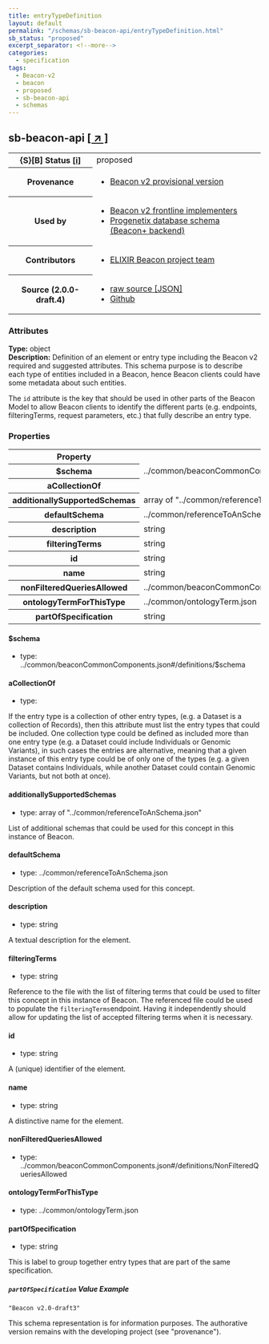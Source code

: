 ```yaml
---
title: entryTypeDefinition
layout: default
permalink: "/schemas/sb-beacon-api/entryTypeDefinition.html"
sb_status: "proposed"
excerpt_separator: <!--more-->
categories:
  - specification
tags:
  - Beacon-v2
  - beacon
  - proposed
  - sb-beacon-api
  - schemas
---
```


<div id="schema-header-title">
  <h2><span id="schema-header-title-project">sb-beacon-api</span>  <a href="https://github.com/ga4gh-schemablocks/sb-beacon-api" target="_BLANK">[ &nearr; ]</a></h2>
</div>

<table id="schema-header-table">
<tr>
<th>{S}[B] Status <a href="https://schemablocks.org/about/sb-status-levels.html">[i]</a></th>
<td><div id="schema-header-status">proposed</div></td>
</tr>
<tr><th>Provenance</th><td><ul>
<li><a href="https://github.com/ga4gh-beacon/">Beacon v2 provisional version</a></li>
</ul></td></tr>
<tr><th>Used by</th><td><ul>
<li><a href="https://ga4gh-approval-service-registry.ega-archive.org">Beacon v2 frontline implementers</a></li>
<li><a href="https://docs.progenetix.org/beaconplus/">Progenetix database schema (Beacon+ backend)</a></li>
</ul></td></tr>


<!--more-->
<tr><th>Contributors</th><td><ul>
<li><a href="https://beacon-project.io/categories/people.html">ELIXIR Beacon project team</a></li>
</ul></td></tr>
<tr><th>Source (2.0.0-draft.4)</th><td><ul>
<li><a href="current/entryTypeDefinition.json" target="_BLANK">raw source [JSON]</a></li>
<li><a href="https://github.com/ga4gh-schemablocks/sb-beacon-api/blob/master//entryTypeDefinition.yaml" target="_BLANK">Github</a></li>
</ul></td></tr>
</table>

<div id="schema-attributes-title"><h3>Attributes</h3></div>

  
__Type:__ object  
__Description:__ Definition of an element or entry type including the Beacon v2 required and suggested attributes. This schema purpose is to  describe each type of entities included in a Beacon, hence Beacon clients could have some metadata about such entities.

The `id` attribute is the key that should be used in other parts of the Beacon Model to allow Beacon clients to identify the different parts (e.g. endpoints, filteringTerms, request parameters, etc.) that fully describe an entry type.
### Properties

<table id="schema-properties-table">
<tr><th>Property</th><th>Type</th></tr>
<tr><th>$schema</th><td>../common/beaconCommonComponents.json#/definitions/$schema</td></tr>
<tr><th>aCollectionOf</th><td></td></tr>
<tr><th>additionallySupportedSchemas</th><td>array of "../common/referenceToAnSchema.json"</td></tr>
<tr><th>defaultSchema</th><td>../common/referenceToAnSchema.json</td></tr>
<tr><th>description</th><td>string</td></tr>
<tr><th>filteringTerms</th><td>string</td></tr>
<tr><th>id</th><td>string</td></tr>
<tr><th>name</th><td>string</td></tr>
<tr><th>nonFilteredQueriesAllowed</th><td>../common/beaconCommonComponents.json#/definitions/NonFilteredQueriesAllowed</td></tr>
<tr><th>ontologyTermForThisType</th><td>../common/ontologyTerm.json</td></tr>
<tr><th>partOfSpecification</th><td>string</td></tr>
</table>


#### $schema

* type: ../common/beaconCommonComponents.json#/definitions/$schema




#### aCollectionOf

* type: 

If the entry type is a collection of other entry types, (e.g. a Dataset is a collection of Records), then this attribute must list the entry types that could be included. One collection type could be defined as included more than one entry type (e.g. a Dataset could include Individuals or Genomic Variants), in such cases the entries are alternative, meaning that a given instance of this entry type could be of only one of the types (e.g. a given Dataset contains Individuals, while another Dataset could contain Genomic Variants, but not both at once).


#### additionallySupportedSchemas

* type: array of "../common/referenceToAnSchema.json"

List of additional schemas that could be used for this concept in this instance of Beacon.


#### defaultSchema

* type: ../common/referenceToAnSchema.json

Description of the default schema used for this concept.


#### description

* type: string

A textual description for the element.


#### filteringTerms

* type: string

Reference to the file with the list of filtering terms that could be used to filter this concept in this instance of Beacon. The referenced file could be used to populate the `filteringTerms`endpoint. Having it independently should allow for updating the list of accepted filtering terms when it is necessary.


#### id

* type: string

A (unique) identifier of the element.


#### name

* type: string

A distinctive name for the element.


#### nonFilteredQueriesAllowed

* type: ../common/beaconCommonComponents.json#/definitions/NonFilteredQueriesAllowed




#### ontologyTermForThisType

* type: ../common/ontologyTerm.json




#### partOfSpecification

* type: string

This is label to group together entry types that are part of the same specification.

##### `partOfSpecification` Value Example  

```
"Beacon v2.0-draft3"
```
<div id="schema-footer"> This schema representation is for information purposes. The authorative  version remains with the developing project (see "provenance"). </div>


